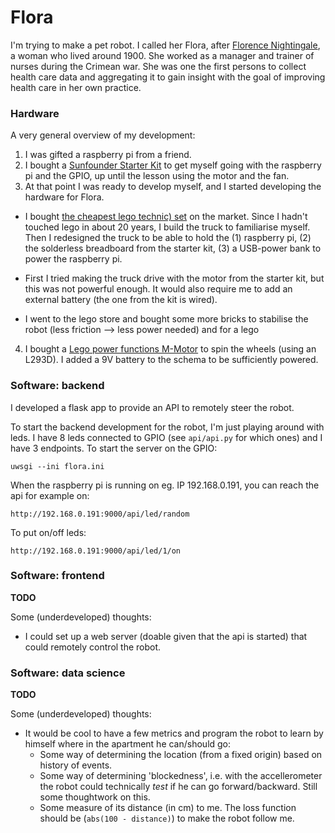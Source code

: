 # Flora

I'm trying to make a pet robot.  I called her Flora, after [Florence Nightingale](https://en.wikipedia.org/wiki/Florence_Nightingale), a woman who lived around 1900.  She worked as a manager and trainer of nurses during the Crimean war.  She was one the first persons to collect health care data and aggregating it to gain insight with the goal of improving health care in her own practice.

### Hardware

A very general overview of my development:
1. I was gifted a raspberry pi from a friend.
2. I bought a [Sunfounder Starter Kit](https://www.sunfounder.com/) to get myself going with the raspberry pi and the GPIO, up until the lesson using the motor and the fan.
3. At that point I was ready to develop myself, and I started developing the hardware for Flora.  
  - I bought [the cheapest lego technic) set](https://shop.lego.com/en-US/Hook-Loader-42084) on the market.  Since I hadn't touched lego in about 20 years, I build the truck to familiarise myself.  Then I redesigned the truck to be able to hold the (1) raspberry pi, (2) the solderless breadboard from the starter kit, (3) a USB-power bank to power the raspberry pi.

  - First I tried making the truck drive with the motor from the starter kit, but this was not powerful enough.  It would also require me to add an external battery (the one from the kit is wired).

  - I went to the lego store and bought some more bricks to stabilise the robot (less friction --> less power needed) and for a lego

4. I bought a [Lego power functions M-Motor](https://shop.lego.com/en-US/LEGO-Power-Functions-M-Motor-8883) to spin the wheels (using an L293D).  I added a 9V battery to the schema to be sufficiently powered.


### Software: backend

I developed a flask app to provide an API to remotely steer the robot.  

To start the backend development for the robot, I'm just playing around with leds.  I have 8 leds connected to GPIO (see `api/api.py` for which ones) and I have 3 endpoints.  To start the server  on the GPIO:

    uwsgi --ini flora.ini

When the raspberry pi is running on eg. IP 192.168.0.191, you can reach the api for example on:

    http://192.168.0.191:9000/api/led/random

To put on/off leds:

    http://192.168.0.191:9000/api/led/1/on

### Software: frontend

**TODO**

Some (underdeveloped) thoughts:
- I could set up a web server (doable given that the api is started) that could remotely control the robot.

### Software: data science

**TODO**

Some (underdeveloped) thoughts:

- It would be cool to have a few metrics and program the robot to learn by himself where in the apartment he can/should go:
  - Some way of determining the location (from a fixed origin) based on history of events.
  - Some way of determining 'blockedness', i.e. with the accellerometer the robot could technically _test_ if he can go forward/backward.  Still some thoughtwork on this.
  - Some measure of its distance (in cm) to me.  The loss function should be (`abs(100 - distance)`) to make the robot follow me.
